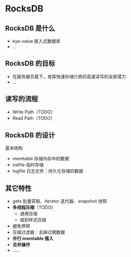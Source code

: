 # RocksDB

## RocksDB 是什么

- kye-value 嵌入式数据库
- …

## RocksDB 的目标

- 在服务器负载下，发挥快速存储介质的高速读写的全部潜力
- …

## 读写的流程

- Write Path（TODO）
- Read Path（TODO）

## RocksDB 的设计

基本结构

- memtable 存储内存中的数据
- sstfile 临时存储
- logfile 日志文件：持久化存储的数据

## 其它特性

- gets 批量获取、iterator 迭代器、snapshot 快照
- **多线程压缩**（TODO）
    - 通用压缩
    - 级别样式压缩
- 避免停顿
- 压缩过滤器：去掉过期数据
- **并行 memtable 插入**
- **合并操作**
- ……
